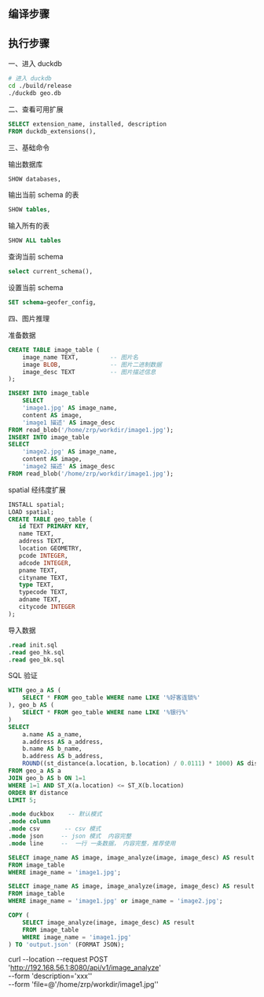 


## 编译步骤





## 执行步骤

一、进入 duckdb
```bash
# 进入 duckdb
cd ./build/release
./duckdb geo.db
```

二、查看可用扩展
```sql
SELECT extension_name, installed, description
FROM duckdb_extensions(),
```

三、基础命令

输出数据库
```sql
SHOW databases,
```

输出当前 schema 的表
```sql
SHOW tables,
```

输入所有的表
```sql
SHOW ALL tables
```


查询当前 schema
```sql
select current_schema(),
```

设置当前 schema
```sql
SET schema=geofer_config,
```

四、图片推理

准备数据
```sql
CREATE TABLE image_table (
    image_name TEXT,         -- 图片名
    image BLOB,              -- 图片二进制数据
    image_desc TEXT          -- 图片描述信息
);

INSERT INTO image_table
    SELECT
    'image1.jpg' AS image_name,
    content AS image,
    'image1 描述' AS image_desc
FROM read_blob('/home/zrp/workdir/image1.jpg');
INSERT INTO image_table
SELECT
    'image2.jpg' AS image_name,
    content AS image,
    'image2 描述' AS image_desc
FROM read_blob('/home/zrp/workdir/image1.jpg');
```

spatial 经纬度扩展
```sql
INSTALL spatial;    
LOAD spatial;
CREATE TABLE geo_table (
   id TEXT PRIMARY KEY,
   name TEXT,
   address TEXT,
   location GEOMETRY,
   pcode INTEGER,
   adcode INTEGER,
   pname TEXT,
   cityname TEXT,
   type TEXT,
   typecode TEXT,
   adname TEXT,
   citycode INTEGER
);
```

导入数据
```sql
.read init.sql
.read geo_hk.sql
.read geo_bk.sql
```


SQL 验证
```sql
WITH geo_a AS ( 
    SELECT * FROM geo_table WHERE name LIKE '%好客连锁%'
), geo_b AS ( 
    SELECT * FROM geo_table WHERE name LIKE '%银行%'
)
SELECT 
    a.name AS a_name, 
    a.address AS a_address, 
    b.name AS b_name, 
    b.address AS b_address, 
    ROUND((st_distance(a.location, b.location) / 0.0111) * 1000) AS distance 
FROM geo_a AS a 
JOIN geo_b AS b ON 1=1
WHERE 1=1 AND ST_X(a.location) <= ST_X(b.location)
ORDER BY distance
LIMIT 5;
```

```sql
.mode duckbox    -- 默认模式
.mode column
.mode csv       -- csv 模式
.mode json     -- json 模式  内容完整
.mode line     --  一行 一条数据， 内容完整，推荐使用

SELECT image_name AS image, image_analyze(image, image_desc) AS result
FROM image_table
WHERE image_name = 'image1.jpg';

SELECT image_name AS image, image_analyze(image, image_desc) AS result
FROM image_table
WHERE image_name = 'image1.jpg' or image_name = 'image2.jpg';
```


```sql
COPY (
    SELECT image_analyze(image, image_desc) AS result
    FROM image_table
    WHERE image_name = 'image1.jpg'
) TO 'output.json' (FORMAT JSON);
```


curl --location --request POST 'http://192.168.56.1:8080/api/v1/image_analyze' \
--form 'description='xxx'' \
--form 'file=@'/home/zrp/workdir/image1.jpg''
